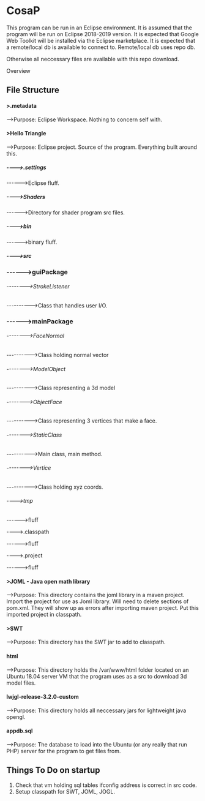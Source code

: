 # CosaP

This program can be run in an Eclipse environment. It is assumed that the program will be run on Eclipse 2018-2019 version.
It is expected that Google Web Toolkit will be installed via the Eclipse marketplace. It is expected that a remote/local db is available to connect to.
Remote/local db uses repo db.

Otherwise all neccessary files are available with this repo download.

Overview

## File Structure
#### >.metadata
-->Purpose: Eclipse Workspace. Nothing to concern self with.
#### >Hello Triangle
-->Purpose: Eclipse project. Source of the program. Everything built around this.
##### ---->.settings
------>Eclipse fluff.
##### ---->Shaders
------>Directory for shader program src files.
##### ---->bin
------>binary fluff.
##### ---->src
### ------>guiPackage

###### -------->StrokeListener

---------->Class that handles user I/O.

### ------>mainPackage

###### -------->FaceNormal

---------->Class holding normal vector

###### -------->ModelObject

---------->Class representing a 3d model

###### -------->ObjectFace

---------->Class representing 3 vertices that make a face.

###### -------->StaticClass

---------->Main class, main method.

###### -------->Vertice

---------->Class holding xyz coords.
###### ---->tmp
------>fluff

---->.classpath

------>fluff

---->.project

------>fluff

#### >JOML - Java open math library
-->Purpose: This directory contains the joml library in a maven project. Import the project for use as Joml library. Will need to delete sections of pom.xml. They will show up as errors after importing maven project.
Put this imported project in classpath.
#### >SWT
-->Purpose: This directory has the SWT jar to add to classpath.
#### html
-->Purpose: This directory holds the /var/www/html folder located on an Ubuntu 18.04 server VM that the program uses as a src to download 3d model files.
#### lwjgl-release-3.2.0-custom
-->Purpose: This directory holds all neccessary jars for lightweight java opengl.
#### appdb.sql
-->Purpose: The database to load into the Ubuntu (or any really that run PHP) server for the program to get files from.

## Things To Do on startup
1. Check that vm holding sql tables ifconfig address is correct in src code.
2. Setup classpath for SWT, JOML, JOGL.
